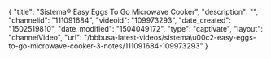 {
    "title": "Sistema&reg; Easy Eggs To Go Microwave Cooker",
    "description": "",
    "channelid": "111091684",
    "videoid": "109973293",
    "date_created": "1502519810",
    "date_modified": "1504049172",
    "type": "captivate",
    "layout": "channelVideo",
    "url": "\/bbbusa-latest-videos\/sistema\u00c2-easy-eggs-to-go-microwave-cooker-3-notes\/111091684-109973293"
}